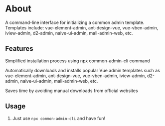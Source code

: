 # About
A command-line interface for initializing a common admin template. Templates include: vue-element-admin, ant-design-vue, vue-vben-admin, iview-admin, d2-admin, naive-ui-admin, mall-admin-web, etc.

## Features

Simplified installation process using npx common-admin-cli command

Automatically downloads and installs popular Vue admin templates such as vue-element-admin, ant-design-vue, vue-vben-admin, iview-admin, d2-admin, naive-ui-admin, mall-admin-web, etc.

Saves time by avoiding manual downloads from official websites

## Usage

1. Just use `npx common-admin-cli` and have fun!